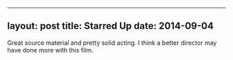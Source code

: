 ------
layout: post
title: Starred Up 
date:  2014-09-04 
-----
 Great source material and pretty solid acting. I think a better director may have done more with this film.
